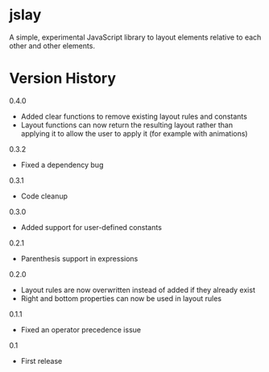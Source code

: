 jslay
=====

A simple, experimental JavaScript library to layout elements relative to each other and other elements.



Version History
===============

0.4.0
- Added clear functions to remove existing layout rules and constants
- Layout functions can now return the resulting layout rather than applying it to allow the user to apply it (for example with animations)

0.3.2
- Fixed a dependency bug

0.3.1
- Code cleanup

0.3.0
- Added support for user-defined constants

0.2.1
- Parenthesis support in expressions

0.2.0
- Layout rules are now overwritten instead of added if they already exist
- Right and bottom properties can now be used in layout rules

0.1.1
- Fixed an operator precedence issue

0.1
- First release
